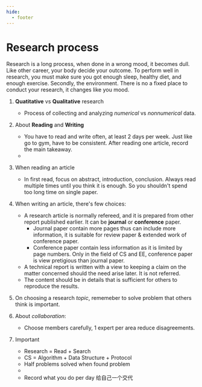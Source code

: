```yaml
---
hide:
  - footer
---
```


# Research process

Research is a long process, when done in a wrong mood, it becomes dull. Like other career, your body decide your outcome. To perform well in research, you must make sure you got enough sleep, healthy diet, and enough exercise. Secondly, the environment. There is no a fixed place to conduct your research, it changes like you mood.

1. **Quatitative** vs **Qualitative** research
    -  Process of collecting and analyzing *numerical* vs *nonnumerical* data.

2. About **Reading** and **Writing** 
    - You have to read and write often, at least 2 days per week. Just like go to gym, have to be consistent. After reading one article, record the main takeaway. 
    -  

3. When reading an article
    - In first read, focus on abstract, introduction, conclusion. Always read multiple times until you think it is enough. So you shouldn't spend too long time on single paper.

4. When writing an article, there's few choices:
    - A research article is normally refereed, and it is prepared from other report published earlier. It can be **journal** or **conference** paper. 
      - Journal paper contain more pages thus can include more information, it is suitable for review paper & extended work of conference paper. 
      - Conference paper contain less information as it is limited by page numbers. Only in the field of CS and EE, conference paper is view pretigious than journal paper. 
    - A technical report is written with a view to keeping a claim on the matter concerned should the need arise later. It is not referred.   
    - The content should be in details that is sufficient for others to reproduce the results.

5. On choosing a research *topic*, rememeber to solve problem that others think is important.

6. About *collaboration*:  
    - Choose members carefully, 1 expert per area reduce disagreements.

7. Important
   - Research = Read + Search
   - CS = Algorithm + Data Structure + Protocol
   - Half problems solved when found problem
   - 
   - Record what you do per day 给自己一个交代



